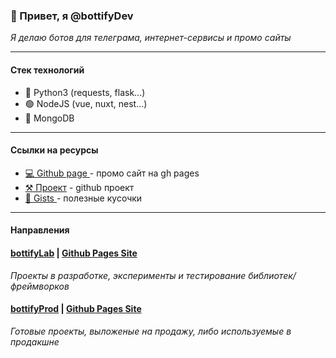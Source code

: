 ### 👋 Привет, я @bottifyDev 

_Я делаю ботов для телеграма, интернет-сервисы и промо сайты_

---

#### Стек технологий
- 🐍 Python3 (requests, flask...) 
- 🟢 NodeJS (vue, nuxt, nest...)
- 🌱 MongoDB 
---

#### Ссылки на ресурсы
- [💻 Github page ](https://bottify.ru ) - промо сайт на gh pages
- [⚒️ Проект](https://github.com/users/bottifyDev/projects/5) - github проект
- [🧱 Gists ](https://gist.github.com/bottifyDev) - полезные кусочки 
---

#### Направления 

#### [bottifyLab](https://github.com/bottifyLab) | [Github Pages Site](https://bottifyLab.github.io)
_Проекты в разработке, эксперименты и тестирование библиотек/фреймворков_

#### [bottifyProd](https://github.com/bottifyProd) | [Github Pages Site](https://bottifyProd.github.io)
_Готовые проекты, выложеные на продажу, либо используемые в продакшне_
